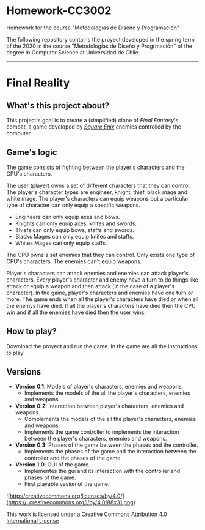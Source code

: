 # Homework-CC3002
Homework for the course "Metodologías de Diseño y Programación"

The following repository contains the proyect developed in the spring term of the 2020 in the course "Metodologías de Diseño y Progrmación" of the degree in Computer Science at Universidad de Chile.

-------------------------------------------------
# Final Reality

## What's this project about?
This project's goal is to create a (simplified) clone of _Final Fantasy_'s combat, a game developed
by [_Square Enix_](https://www.square-enix.com)
enemies controlled by the computer.

## Game's logic
The game consists of fighting between the player's characters and the CPU's characters. 

The user (player) owns a set of different characters that they can control. The player's character types are engineer, knight, thief, black mage and white mage. The player's characters can equip weapons but a particular type of character can only equip a specific weapons.

- Engineers can only equip axes and bows.
- Knights can only equip axes, knifes and swords.
- Thiefs can only equip bows, staffs and swords.
- Blacks Mages can only equip knifes and staffs.
- Whites Mages can only equip staffs.

The CPU owns a set enemies that they can control. Only exists one type of CPU's characters. The enemies can't equip weapons.

Player's characters can attack enemies and enemies can attack player's characters. Every player's character and enemy have a turn to do things like attack or equip a weapon and then attack (in the case of a player's character). In the game, player's characters and enemies have one turn or more. The game ends when all the player's characters have died or when all the enemys have died. If all the player's characters have died then the CPU win and if all the enemies have died then the user wins.


## How to play?
Download the proyect and run the game. In the game are all the instructions to play!

## Versions
- **Version 0.1**: Models of player's characters, enemies and weapons.
    - Implements the models of the all the player's characters, enemies and weapons.
- **Version 0.2**: Interaction between player's characters, enemies and weapons.
    - Complements the models of the all the player's characters, enemies and weapons.
    - Implements the game controller to implements the interaction between the player's characters, enemies and weapons.
- **Version 0.3**: Phases of the game between the phases and the controller.
    - Implements the phases of the game and the interaction between the controller and the phases of the game.
- **Version 1.0**: GUI of the game.
    - Implementes the gui and its interaction with the controller and phases of the game.
    - First playable vesion of the game.

![http://creativecommons.org/licenses/by/4.0/](https://i.creativecommons.org/l/by/4.0/88x31.png)

This work is licensed under a 
[Creative Commons Attribution 4.0 International License](http://creativecommons.org/licenses/by/4.0/)


